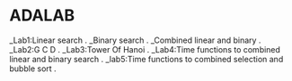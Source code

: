 # ADALAB
_Lab1:Linear search .
     _Binary search .
     _Combined linear and binary .
_Lab2:G C D .
_Lab3:Tower Of Hanoi .
_Lab4:Time functions to combined linear and binary search .
_lab5:Time functions to combined selection and bubble sort .
